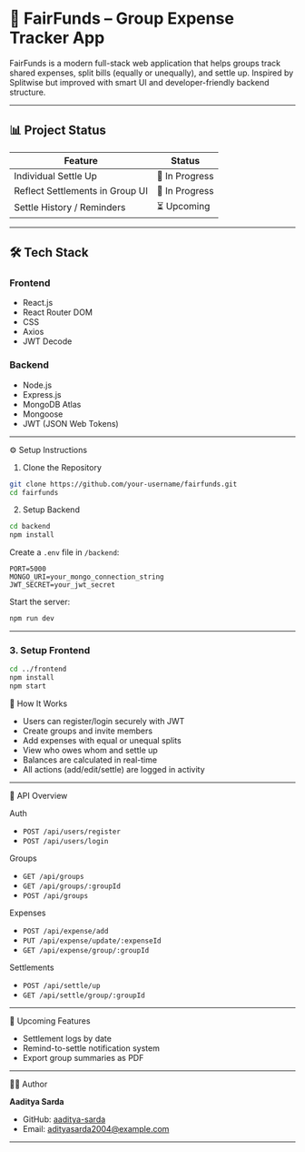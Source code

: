 # 💸 FairFunds – Group Expense Tracker App

FairFunds is a modern full-stack web application that helps groups track shared expenses, split bills (equally or unequally), and settle up. Inspired by Splitwise but improved with smart UI and developer-friendly backend structure.

---

## 📊 Project Status

| Feature                          | Status         |
|----------------------------------|----------------|
| Individual Settle Up             | 🔄 In Progress  |
| Reflect Settlements in Group UI  | 🔄 In Progress  |
| Settle History / Reminders       | ⏳ Upcoming     |
---

## 🛠 Tech Stack

### Frontend
- React.js
- React Router DOM
- CSS
- Axios
- JWT Decode

### Backend
- Node.js
- Express.js
- MongoDB Atlas
- Mongoose
- JWT (JSON Web Tokens)

---

⚙️ Setup Instructions

1. Clone the Repository

```bash
git clone https://github.com/your-username/fairfunds.git
cd fairfunds
```

2. Setup Backend

```bash
cd backend
npm install
```

Create a `.env` file in `/backend`:

```
PORT=5000
MONGO_URI=your_mongo_connection_string
JWT_SECRET=your_jwt_secret
```

Start the server:

```bash
npm run dev
```

---

### 3. Setup Frontend

```bash
cd ../frontend
npm install
npm start
```

🚀 How It Works

- Users can register/login securely with JWT
- Create groups and invite members
- Add expenses with equal or unequal splits
- View who owes whom and settle up
- Balances are calculated in real-time
- All actions (add/edit/settle) are logged in activity

---

🔗 API Overview

Auth
- `POST /api/users/register`
- `POST /api/users/login`

Groups
- `GET /api/groups`
- `GET /api/groups/:groupId`
- `POST /api/groups`

Expenses
- `POST /api/expense/add`
- `PUT /api/expense/update/:expenseId`
- `GET /api/expense/group/:groupId`

Settlements
- `POST /api/settle/up`
- `GET /api/settle/group/:groupId`

---

🧩 Upcoming Features

- Settlement logs by date  
- Remind-to-settle notification system  
- Export group summaries as PDF  

---

👨‍💻 Author

**Aaditya Sarda**  
- GitHub: [aaditya-sarda](https://github.com/aadityasarda)  
- Email: adityasarda2004@example.com

---
